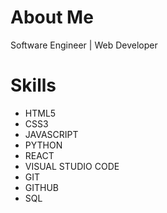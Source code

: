 # About Me

Software Engineer | Web Developer

# Skills
* HTML5
* CSS3
* JAVASCRIPT
* PYTHON
* REACT
* VISUAL STUDIO CODE
* GIT
* GITHUB
* SQL

